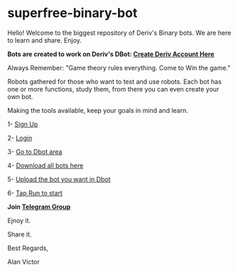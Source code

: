 # superfree-binary-bot
Hello! Welcome to the biggest repository of Deriv's Binary bots. We are here to learn and share. Enjoy.

**Bots are created to work on Deriv's DBot:
[Create Deriv Account Here](https://track.deriv.com/_h1BT0Uryldi2vdm9PpHVCmNd7ZgqdRLk/1/)**

Always Remember: "Game theory rules everything. Come to Win the game."

Robots gathered for those who want to test and use robots. Each bot has one or more functions, study them, from there you can even create your own bot.

Making the tools available, keep your goals in mind and learn.

1- [Sign Up](https://track.deriv.com/_h1BT0Uryldi2vdm9PpHVCmNd7ZgqdRLk/1/)

2- [Login](https://track.deriv.com/_h1BT0Uryldi2vdm9PpHVCmNd7ZgqdRLk/1/)

3- [Go to Dbot area](https://track.deriv.com/_h1BT0Uryldi2vdm9PpHVCmNd7ZgqdRLk/1/)

4- [Download all bots here](https://github.com/alanvito1/superfree-binary-bot)

5- [Upload the bot you want in Dbot](https://track.deriv.com/_h1BT0Uryldi2vdm9PpHVCmNd7ZgqdRLk/1/)

6- [Tap Run to start](https://track.deriv.com/_h1BT0Uryldi2vdm9PpHVCmNd7ZgqdRLk/1/)

**Join [Telegram Group](https://t.me/superbinarybots)**
 
Ejnoy it.

Share it.

Best Regards,

Alan Victor
